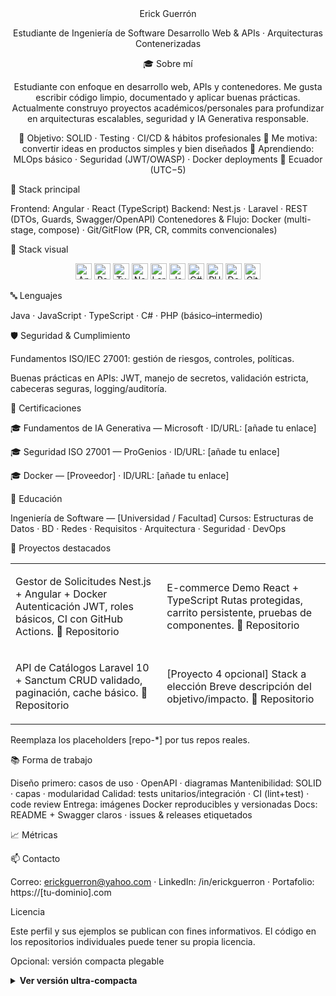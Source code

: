 <div align="center">
Erick Guerrón

Estudiante de Ingeniería de Software
Desarrollo Web & APIs · Arquitecturas Contenerizadas






</div>
<div align="center">
🎓 Sobre mí

Estudiante con enfoque en desarrollo web, APIs y contenedores. Me gusta escribir código limpio, documentado y aplicar buenas prácticas.
Actualmente construyo proyectos académicos/personales para profundizar en arquitecturas escalables, seguridad y IA Generativa responsable.

🎯 Objetivo: SOLID · Testing · CI/CD & hábitos profesionales
🧩 Me motiva: convertir ideas en productos simples y bien diseñados
🌱 Aprendiendo: MLOps básico · Seguridad (JWT/OWASP) · Docker deployments
📍 Ecuador (UTC−5)

</div>
🔧 Stack principal

Frontend: Angular · React (TypeScript)
Backend: Nest.js · Laravel · REST (DTOs, Guards, Swagger/OpenAPI)
Contenedores & Flujo: Docker (multi-stage, compose) · Git/GitFlow (PR, CR, commits convencionales)

🧰 Stack visual
<p align="center"> <img alt="Angular" height="26" src="https://img.shields.io/badge/Angular-EE002A?style=for-the-badge&logo=angular&logoColor=white" /> <img alt="React" height="26" src="https://img.shields.io/badge/React-20232A?style=for-the-badge&logo=react&logoColor=61DAFB" /> <img alt="TypeScript" height="26" src="https://img.shields.io/badge/TypeScript-3178C6?style=for-the-badge&logo=typescript&logoColor=white" /> <img alt="NestJS" height="26" src="https://img.shields.io/badge/NestJS-E0234E?style=for-the-badge&logo=nestjs&logoColor=white" /> <img alt="Laravel" height="26" src="https://img.shields.io/badge/Laravel-FF2D20?style=for-the-badge&logo=laravel&logoColor=white" /> <img alt="Java" height="26" src="https://img.shields.io/badge/Java-007396?style=for-the-badge&logo=openjdk&logoColor=white" /> <img alt="C#" height="26" src="https://img.shields.io/badge/C%23-239120?style=for-the-badge&logo=csharp&logoColor=white" /> <img alt="PHP" height="26" src="https://img.shields.io/badge/PHP-777BB4?style=for-the-badge&logo=php&logoColor=white" /> <img alt="Docker" height="26" src="https://img.shields.io/badge/Docker-2496ED?style=for-the-badge&logo=docker&logoColor=white" /> <img alt="Git" height="26" src="https://img.shields.io/badge/Git-F1502F?style=for-the-badge&logo=git&logoColor=white" /> </p>
🔤 Lenguajes

Java · JavaScript · TypeScript · C# · PHP (básico–intermedio)

🛡️ Seguridad & Cumplimiento

Fundamentos ISO/IEC 27001: gestión de riesgos, controles, políticas.

Buenas prácticas en APIs: JWT, manejo de secretos, validación estricta, cabeceras seguras, logging/auditoría.

🧾 Certificaciones

🎓 Fundamentos de IA Generativa — Microsoft · ID/URL: [añade tu enlace]

🎓 Seguridad ISO 27001 — ProGenios · ID/URL: [añade tu enlace]

🎓 Docker — [Proveedor] · ID/URL: [añade tu enlace]

🎒 Educación

Ingeniería de Software — [Universidad / Facultad]
Cursos: Estructuras de Datos · BD · Redes · Requisitos · Arquitectura · Seguridad · DevOps

🧩 Proyectos destacados
<table> <tr> <td>

Gestor de Solicitudes
Nest.js + Angular + Docker
Autenticación JWT, roles básicos, CI con GitHub Actions.
🔗 Repositorio

</td> <td>

E-commerce Demo
React + TypeScript
Rutas protegidas, carrito persistente, pruebas de componentes.
🔗 Repositorio

</td> </tr> <tr> <td>

API de Catálogos
Laravel 10 + Sanctum
CRUD validado, paginación, cache básico.
🔗 Repositorio

</td> <td>

[Proyecto 4 opcional]
Stack a elección
Breve descripción del objetivo/impacto.
🔗 Repositorio

</td> </tr> </table>

Reemplaza los placeholders [repo-*] por tus repos reales.

📚 Forma de trabajo

Diseño primero: casos de uso · OpenAPI · diagramas
Mantenibilidad: SOLID · capas · modularidad
Calidad: tests unitarios/integración · CI (lint+test) · code review
Entrega: imágenes Docker reproducibles y versionadas
Docs: README + Swagger claros · issues & releases etiquetados

📈 Métricas
<div align="center">




</div>
📫 Contacto

Correo: erickguerron@yahoo.com
 · LinkedIn: /in/erickguerron
 · Portafolio: https://[tu-dominio].com

Licencia

Este perfil y sus ejemplos se publican con fines informativos. El código en los repositorios individuales puede tener su propia licencia.

Opcional: versión compacta plegable
<details> <summary><b>Ver versión ultra-compacta</b></summary>

Erick Guerrón — Estudiante de Ingeniería de Software
Frontend: Angular · React (TS) · Backend: Nest.js · Laravel · REST
Contenedores: Docker · Flujo: Git/GitFlow · Lenguajes: Java · JS · TS · C# · PHP
Seguridad: ISO 27001 (fundamentos) · JWT/OWASP · Logs/Auditoría
Certs: Microsoft (GenAI) · ProGenios (ISO 27001) · Docker
Educación: [Universidad] — cursos clave (DS, DB, Redes, Arq, Seguridad, DevOps)
Proyectos: Gestor Solicitudes · E-commerce · API Catálogos · [Otro]
Contacto: erickguerron@yahoo.com
 · /in/erickguerron

</details>
